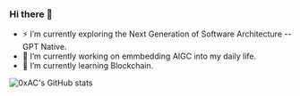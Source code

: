 ### Hi there 👋
- ⚡  I’m currently exploring the Next Generation of Software Architecture -- GPT Native.
- 🔭 I’m currently working on emmbedding AIGC into my daily life.
- 🌱 I’m currently learning Blockchain.



![0xAC's GitHub stats](https://github-readme-stats.vercel.app/api?username=ArnoldIOI&show_icons=true&theme=kacho_ga)

<!--
**ArnoldIOI/ArnoldIOI** is a ✨ _special_ ✨ repository because its `README.md` (this file) appears on your GitHub profile.

Here are some ideas to get you started:

- 🔭 I’m currently working on ...
- 🌱 I’m currently learning ...
- 👯 I’m looking to collaborate on ...
- 🤔 I’m looking for help with ...
- 💬 Ask me about ...
- 📫 How to reach me: ...
- 😄 Pronouns: ...
- ⚡ Fun fact: ...
-->
